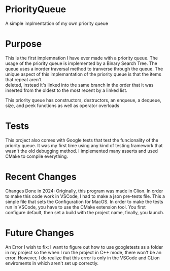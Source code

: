 # PriorityQueue
A simple implmentation of my own priority queue

# Purpose
This is the first implemnation I have ever made with a priority queue. The usage of the priority queue is implemented by a Binary Search Tree. The queue uses a inorder traversal method to tranverse through the queue. The unique aspect of this 
implemantation of the priority queue is that the items that repeat aren't  
deleted, instead it's linked into the same branch in the order that it was 
inserted from the oldest to the most recent by a linked list. 

This priority queue has constructors, destructors, an enqueue, a dequeue, size, and peek functions as well as operator overloads 

# Tests
This project also comes with Google tests that test the funcionality of the priority queue. It was my first time using any kind of testing
framework that wasn't the old debugging method. I implemented many asserts and used CMake to compile everything.

# Recent Changes
Changes Done in 2024:
Originally, this program was made in Clion. 
In order to make this code work in VSCode, I had to make a json pre-tests file. This a simple file that sets the Configuration for MacOS. In order to make the tests run in VSCode, you have to use the CMake extension tool. You first configure default, then set a build with the project name, finally, you launch. 

# Future Changes
An Error I wish to fix: I want to figure out how to use googletests as a folder in my project so the when I run the project in C++ mode, there won't be an error. However, I do realize that this error is only in the VSCode and CLion enviroments in which aren't set up correctly.
